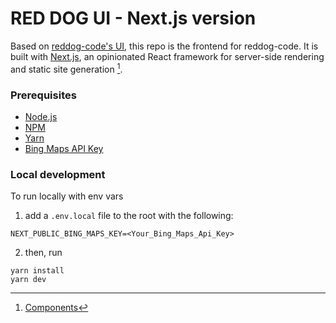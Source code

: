 # RED DOG UI - Next.js version
Based on [reddog-code's UI](https://github.com/Azure/reddog-code/tree/master/RedDog.UI), this repo is the frontend for reddog-code. 
It is built with [Next.js](https://nextjs.org/), an opinionated React framework for server-side rendering and static site generation [^fn].

### Prerequisites

- [Node.js](https://nodejs.org/)
- [NPM](https://npm.org)
- [Yarn](https://yarnpkg.com)
- [Bing Maps API Key](https://www.bingmapsportal.com)

### Local development
To run locally with env vars

1.  add a `.env.local` file to the root with the following:
```shell
NEXT_PUBLIC_BING_MAPS_KEY=<Your_Bing_Maps_Api_Key>
```
2. then, run
```shell
yarn install
yarn dev
```

[^fn]: [Components](https://mui.com/material-ui/getting-started/overview/)
